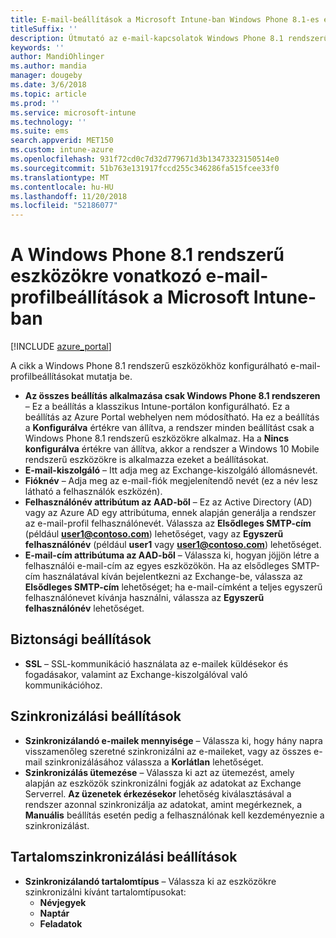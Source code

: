 ```yaml
---
title: E-mail-beállítások a Microsoft Intune-ban Windows Phone 8.1-es eszközök esetén
titleSuffix: ''
description: Útmutató az e-mail-kapcsolatok Windows Phone 8.1 rendszerű eszközökön való konfigurálásához használható Intune-beállításokhoz.
keywords: ''
author: MandiOhlinger
ms.author: mandia
manager: dougeby
ms.date: 3/6/2018
ms.topic: article
ms.prod: ''
ms.service: microsoft-intune
ms.technology: ''
ms.suite: ems
search.appverid: MET150
ms.custom: intune-azure
ms.openlocfilehash: 931f72cd0c7d32d779671d3b13473323150514e0
ms.sourcegitcommit: 51b763e131917fccd255c346286fa515fcee33f0
ms.translationtype: MT
ms.contentlocale: hu-HU
ms.lasthandoff: 11/20/2018
ms.locfileid: "52186077"
---
```

# <a name="email-profile-settings-in-microsoft-intune-for-devices-running-windows-phone-81"></a>A Windows Phone 8.1 rendszerű eszközökre vonatkozó e-mail-profilbeállítások a Microsoft Intune-ban

[!INCLUDE [azure_portal](./includes/azure_portal.md)]

A cikk a Windows Phone 8.1 rendszerű eszközökhöz konfigurálható e-mail-profilbeállításokat mutatja be.


- **Az összes beállítás alkalmazása csak Windows Phone 8.1 rendszeren** – Ez a beállítás a klasszikus Intune-portálon konfigurálható. Ez a beállítás az Azure Portal webhelyen nem módosítható. Ha ez a beállítás a **Konfigurálva** értékre van állítva, a rendszer minden beállítást csak a Windows Phone 8.1 rendszerű eszközökre alkalmaz. Ha a **Nincs konfigurálva** értékre van állítva, akkor a rendszer a Windows 10 Mobile rendszerű eszközökre is alkalmazza ezeket a beállításokat.
- **E-mail-kiszolgáló** – Itt adja meg az Exchange-kiszolgáló állomásnevét.
- **Fióknév** – Adja meg az e-mail-fiók megjelenítendő nevét (ez a név lesz látható a felhasználók eszközén).
- **Felhasználónév attribútum az AAD-ből** – Ez az Active Directory (AD) vagy az Azure AD egy attribútuma, ennek alapján generálja a rendszer az e-mail-profil felhasználónevét. Válassza az **Elsődleges SMTP-cím** (például **user1@contoso.com**) lehetőséget, vagy az **Egyszerű felhasználónév** (például **user1** vagy **user1@contoso.com**) lehetőséget.
- **E-mail-cím attribútuma az AAD-ből** – Válassza ki, hogyan jöjjön létre a felhasználói e-mail-cím az egyes eszközökön. Ha az elsődleges SMTP-cím használatával kíván bejelentkezni az Exchange-be, válassza az **Elsődleges SMTP-cím** lehetőséget; ha e-mail-címként a teljes egyszerű felhasználónevet kívánja használni, válassza az **Egyszerű felhasználónév** lehetőséget.


## <a name="security-settings"></a>Biztonsági beállítások

- **SSL** – SSL-kommunikáció használata az e-mailek küldésekor és fogadásakor, valamint az Exchange-kiszolgálóval való kommunikációhoz.



## <a name="synchronization-settings"></a>Szinkronizálási beállítások

- **Szinkronizálandó e-mailek mennyisége** – Válassza ki, hogy hány napra visszamenőleg szeretné szinkronizálni az e-maileket, vagy az összes e-mail szinkronizálásához válassza a **Korlátlan** lehetőséget.
- **Szinkronizálás ütemezése** – Válassza ki azt az ütemezést, amely alapján az eszközök szinkronizálni fogják az adatokat az Exchange Serverrel. **Az üzenetek érkezésekor** lehetőség kiválasztásával a rendszer azonnal szinkronizálja az adatokat, amint megérkeznek, a **Manuális** beállítás esetén pedig a felhasználónak kell kezdeményeznie a szinkronizálást.

## <a name="content-sync-settings"></a>Tartalomszinkronizálási beállítások

- **Szinkronizálandó tartalomtípus** – Válassza ki az eszközökre szinkronizálni kívánt tartalomtípusokat:
    - **Névjegyek**
    - **Naptár**
    - **Feladatok**
